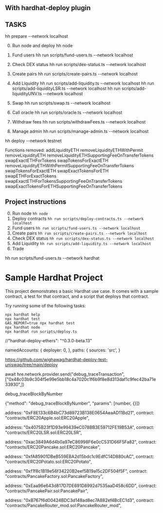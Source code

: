 ## With hardhat-deploy plugin
## TASKS ##
hh prepare --network localhost

0. Run node and deploy
hh node
1. Fund users
hh run scripts/fund-users.ts --network localhost
2. Check DEX status
hh run scripts/dex-status.ts --network localhost
3. Create pairs
hh run scripts/create-pairs.ts --network localhost
4. Add Liquidity
hh run scripts/add-liquidity.ts --network localhost
hh run scripts/add-liquidityLSR.ts --network localhost
hh run scripts/add-liquidityUNV.ts --network localhost

5. Swap
hh run scripts/swap.ts --network localhost
6. Call oracle
hh run scripts/oracle.ts --network localhost
7. Withdraw fees
hh run scripts/withdrawFees.ts --network localhost
8. Manage admin
hh run scripts/manage-admin.ts --network localhost

hh deploy --network testnet

Functions removed:
addLiquidityETH
removeLiquidityETHWithPermit
removeLiquidityETH
removeLiquidityETHSupportingFeeOnTransferTokens
swapExactETHForTokens
swapTokensForExactETH
removeLiquidityETHWithPermitSupportingFeeOnTransferTokens
swapTokensForExactETH
swapExactTokensForETH
swapETHForExactTokens
swapExactETHForTokensSupportingFeeOnTransferTokens
swapExactTokensForETHSupportingFeeOnTransferTokens


## Project instructions

0. Run node         `hh node`
1. Deploy contracts `hh run scripts/deploy-contracts.ts --network localhost`
2. Fund users       `hh run scripts/fund-users.ts --network localhost`
3. Create pairs     `hh run scripts/create-pairs.ts --network localhost`
4. Check DEX status `hh run scripts/dex-status.ts --network localhost`
4. Add Liquidity    `hh run scripts/add-liquidity.ts --network localhost`
5. Trade

hh run scripts/fund-users.ts --network hardhat


# Sample Hardhat Project

This project demonstrates a basic Hardhat use case. It comes with a sample contract, a test for that contract, and a script that deploys that contract.

Try running some of the following tasks:

```shell
npx hardhat help
npx hardhat test
GAS_REPORT=true npx hardhat test
npx hardhat node
npx hardhat run scripts/deploy.ts
```
//"hardhat-deploy-ethers": "^0.3.0-beta.13"



  namedAccounts: {
    deployer: 0,
  },
  paths: {
    sources: 'src',
  }

https://github.com/wighawag/hardhat-deploy-test-uniswap/tree/main/deploy

await hre.network.provider.send("debug_traceTransaction",["0x48c03b9c304f5e99e5bb18c4a7020c1f6b9f8e8d313daf1c9fec42ba71e33930",])

debug_traceBlockByNumber

{"method": "debug_traceBlockByNumber", "params": [number, {}]}


address: "0xF8E133c6B4bC73d89723B138E0654AeaAD11Bd21",
contract: "contracts/ERC20Apple.sol:ERC20Apple",

address: "0x4075B23f1D93e99439eC078BB3E59712FE19B53A",
contract: "contracts/ERC20LSR.sol:ERC20LSR",

address: "0xac3849A6d4b0a97eC86998F6e0cC531D66F5Fa82",
contract: "contracts/ERC20Pancake.sol:ERC20Pancake",

address: "0xfA85901DBeB559EBA2d15bdc1c9EdfC14D880cAC",
contract: "contracts/ERC20Potato.sol:ERC20Potato",

address: "0xf1f8c1B19e56f34220B2eef5B19a15c2DF504f5F",
contract: "contracts/PancakeFactory.sol:PancakeFactory",

address: "0xEaa96e643d817D7DE691D8992d7535aaD458c6DD",
contract: "contracts/PancakePair.sol:PancakePair",

address: "0xB767f6d00424BDC3d148ad8ec7A882ef4BcEC1d3",
contract: "contracts/PancakeRouter_mod.sol:PancakeRouter_mod",
